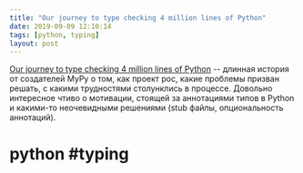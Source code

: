 ```yaml
---
title: "Our journey to type checking 4 million lines of Python"
date: 2019-09-09 12:10:14
tags: [python, typing]
layout: post
---
```


[Our journey to type checking 4 million lines of Python](https://blogs.dropbox.com/tech/2019/09/our-journey-to-type-checking-4-million-lines-of-python/) -- длинная история от создателей MyPy о том, как проект рос, какие проблемы призван решать, с какими трудностями столунклись в процессе. Довольно интересное чтиво о мотивации, стоящей за аннотациями типов в Python и какими-то неочевидными решениями (stub файлы, опциональность аннотаций).

# python #typing
